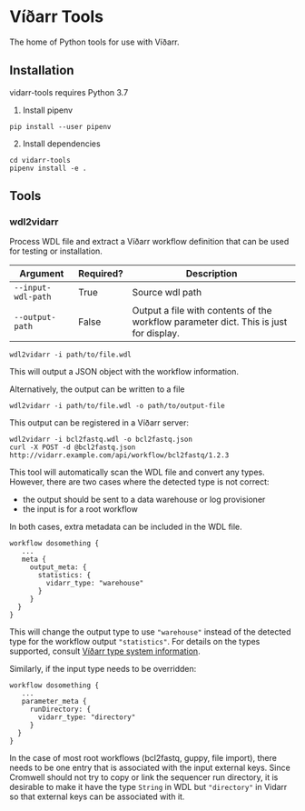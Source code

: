 # Víðarr Tools

The home of Python tools for use with Víðarr.

## Installation

vidarr-tools requires Python 3.7

1. Install pipenv
```
pip install --user pipenv
```

2. Install dependencies
```
cd vidarr-tools
pipenv install -e .
```

## Tools

### wdl2vidarr
Process WDL file and extract a Víðarr workflow definition that can be used for testing or installation.

Argument|Required?|Description
---|---|---
`--input-wdl-path`|True|Source wdl path
`--output-path`|False|Output a file with contents of the workflow parameter dict. This is just for display.

```
wdl2vidarr -i path/to/file.wdl
```
This will output a JSON object with the workflow information.

Alternatively, the output can be written to a file
```
wdl2vidarr -i path/to/file.wdl -o path/to/output-file
```

This output can be registered in a Víðarr server:

```
wdl2vidarr -i bcl2fastq.wdl -o bcl2fastq.json
curl -X POST -d @bcl2fastq.json http://vidarr.example.com/api/workflow/bcl2fastq/1.2.3
```

This tool will automatically scan the WDL file and convert any types. However,
there are two cases where the detected type is not correct:

- the output should be sent to a data warehouse or log provisioner
- the input is for a root workflow

In both cases, extra metadata can be included in the WDL file.

```
workflow dosomething {
   ...
   meta {
     output_meta: {
       statistics: {
         vidarr_type: "warehouse"
       }
     }
  }
}
```

This will change the output type to use `"warehouse"` instead of the detected type for the workflow output `"statistics"`. For details on the types supported, consult [Víðarr type system information](https://oicr-gsi.github.io/vidarr/types.html).

Similarly, if the input type needs to be overridden:

```
workflow dosomething {
   ...
   parameter_meta {
     runDirectory: {
       vidarr_type: "directory"
     }
  }
}
```

In the case of most root workflows (bcl2fastq, guppy, file import), there needs
to be one entry that is associated with the input external keys. Since Cromwell
should not try to copy or link the sequencer run directory, it is desirable to
make it have the type `String` in WDL but `"directory"` in Vidarr so that
external keys can be associated with it.
